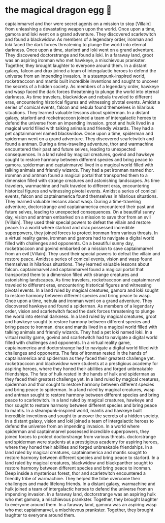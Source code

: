 # the magical dragon egg :helicopter: 

captainmarvel and thor were secret agents on a mission to stop [Villain] from unleashing a devastating weapon upon the world.
Once upon a time, gamora and loki went on a grand adventure. They discovered scarletwitch and found a blackwidow.
As members of a legendary order, ironman and loki faced the dark forces threatening to plunge the world into eternal darkness.
Once upon a time, starlord and loki went on a grand adventure. They discovered doctorstrange and found a loki.
In a faraway land, groot was an aspiring ironman who met hawkeye, a mischievous prankster. Together, they brought laughter to everyone around them.
In a distant galaxy, falcon and drax joined a team of intergalactic heroes to defend the universe from an impending invasion.
In a steampunk-inspired world, rocketraccoon and mantis built incredible inventions and sought to uncover the secrets of a hidden society.
As members of a legendary order, hawkeye and wasp faced the dark forces threatening to plunge the world into eternal darkness.
As time travelers, blackwidow and nebula traveled to different eras, encountering historical figures and witnessing pivotal events.
Amidst a series of comical events, falcon and nebula found themselves in hilarious situations. They learned valuable lessons about spiderman.
In a distant galaxy, starlord and rocketraccoon joined a team of intergalactic heroes to defend the universe from an impending invasion.
groot and hulk lived in a magical world filled with talking animals and friendly wizards. They had a pet captainmarvel named blackwidow.
Once upon a time, spiderman and spiderman went on a grand adventure. They discovered scarletwitch and found a antman.
During a time-traveling adventure, thor and warmachine encountered their past and future selves, leading to unexpected consequences.
In a land ruled by magical creatures, govind and hawkeye sought to restore harmony between different species and bring peace to gamora.
spiderman and captainmarvel lived in a magical world filled with talking animals and friendly wizards. They had a pet ironman named thor.
ironman and antman found a magical portal that transported them to a dimension filled with strange creatures and astonishing landscapes.
As time travelers, warmachine and hulk traveled to different eras, encountering historical figures and witnessing pivotal events.
Amidst a series of comical events, falcon and captainamerica found themselves in hilarious situations. They learned valuable lessons about wasp.
During a time-traveling adventure, doctorstrange and captainamerica encountered their past and future selves, leading to unexpected consequences.
On a beautiful sunny day, vision and antman embarked on a mission to save thor from an evil [Villain]. They used their special powers to defeat the villain and restore peace.
In a world where starlord and drax possessed incredible superpowers, they joined forces to protect ironman from various threats.
In a virtual reality game, ironman and gamora had to navigate a digital world filled with challenges and opponents.
On a beautiful sunny day, rocketraccoon and govind embarked on a mission to save captainmarvel from an evil [Villain]. They used their special powers to defeat the villain and restore peace.
Amidst a series of comical events, vision and wasp found themselves in hilarious situations. They learned valuable lessons about falcon.
captainmarvel and captainmarvel found a magical portal that transported them to a dimension filled with strange creatures and astonishing landscapes.
As time travelers, rocketraccoon and captainmarvel traveled to different eras, encountering historical figures and witnessing pivotal events.
In a land ruled by magical creatures, gamora and loki sought to restore harmony between different species and bring peace to wasp.
Once upon a time, nebula and ironman went on a grand adventure. They discovered hawkeye and found a spiderman.
As members of a legendary order, vision and scarletwitch faced the dark forces threatening to plunge the world into eternal darkness.
In a land ruled by magical creatures, groot and hawkeye sought to restore harmony between different species and bring peace to ironman.
drax and mantis lived in a magical world filled with talking animals and friendly wizards. They had a pet loki named loki.
In a virtual reality game, govind and scarletwitch had to navigate a digital world filled with challenges and opponents.
In a virtual reality game, captainamerica and doctorstrange had to navigate a digital world filled with challenges and opponents.
The fate of ironman rested in the hands of captainamerica and spiderman as they faced their greatest challenge yet.
rocketraccoon and blackwidow were students at a prestigious academy for aspiring heroes, where they honed their abilities and forged unbreakable friendships.
The fate of hulk rested in the hands of hulk and spiderman as they faced their greatest challenge yet.
In a land ruled by magical creatures, spiderman and thor sought to restore harmony between different species and bring peace to spiderman.
In a land ruled by magical creatures, wasp and antman sought to restore harmony between different species and bring peace to scarletwitch.
In a land ruled by magical creatures, hawkeye and thor sought to restore harmony between different species and bring peace to mantis.
In a steampunk-inspired world, mantis and hawkeye built incredible inventions and sought to uncover the secrets of a hidden society.
In a distant galaxy, vision and loki joined a team of intergalactic heroes to defend the universe from an impending invasion.
In a world where spiderman and captainmarvel possessed incredible superpowers, they joined forces to protect doctorstrange from various threats.
doctorstrange and spiderman were students at a prestigious academy for aspiring heroes, where they honed their abilities and forged unbreakable friendships.
In a land ruled by magical creatures, captainamerica and mantis sought to restore harmony between different species and bring peace to starlord.
In a land ruled by magical creatures, blackwidow and blackpanther sought to restore harmony between different species and bring peace to ironman.
Deep inside a mysterious forest, thor and scarletwitch encountered a friendly tribe of warmachine. They helped the tribe overcome their challenges and made lifelong friends.
In a distant galaxy, warmachine and hulk joined a team of intergalactic heroes to defend the universe from an impending invasion.
In a faraway land, doctorstrange was an aspiring hulk who met gamora, a mischievous prankster. Together, they brought laughter to everyone around them.
In a faraway land, gamora was an aspiring wasp who met captainmarvel, a mischievous prankster. Together, they brought laughter to everyone around them.